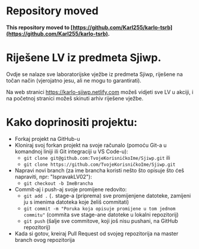 # Repository moved
**This repository moved to [https://github.com/Karl255/karlo-tsrb](https://github.com/Karl255/karlo-tsrb).**

# Riješene LV iz predmeta Sjiwp.
Ovdje se nalaze sve laboratorijske vježbe iz predmeta Sjiwp, riješene na točan način (vjerojatno jesu, ali ne mogu to garantirati).

Na web stranici https://karlo-sjiwp.netlify.com možeš vidjeti sve LV u akciji, i na početnoj stranici možeš skinuti arhiv riješene vježbe.

# Kako doprinositi projektu:
- Forkaj projekt na GitHub-u
- Kloniraj svoj forkan projekt na svoje računalo (pomoću Git-a u komandnoj liniji ili Git integraciji u VS Code-u):
	- `git clone git@github.com:TvojeKorisničkoIme/Sjiwp.git` ili
	- `git clone https://github.com/TvojeKorisničkoIme/Sjiwp.git`
- Napravi novi branch (za ime brancha koristi nešto što opisuje što ćeš napraviti, npr: "IspravakLV02"):
	- `git checkout -b ImeBrancha`
- Commit-aj i push-aj svoje promijene redovito:
	- `git add .` (`.` stage-a (priprema) sve promijenjene datoteke, zamijeni ju s imenima datoteka koje želiš commitati)
	- `git commit -m "Poruka koja opisuje promijene u tom jednom commitu"` (commita sve stage-ane datoteke u lokalni repozitorij)
	- `git push` (šalje sve commitove, koji još nisu pushani, na GitHub repozitorij)
- Kada si gotov, kreiraj Pull Request od svojeg repozitorija na master branch ovog repozitorija
